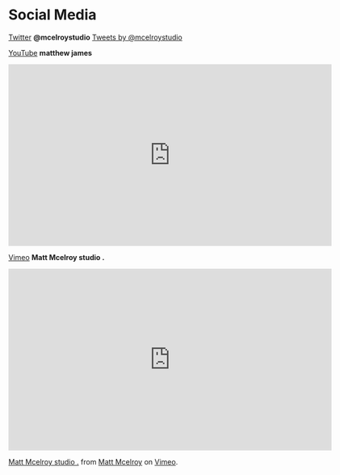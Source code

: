 # Social Media

[Twitter](https://twitter.com/mcelroystudio?lang=en) **@mcelroystudio**
<a class="twitter-timeline" href="https://twitter.com/mcelroystudio?ref_src=twsrc%5Etfw">Tweets by @mcelroystudio</a> <script async src="https://platform.twitter.com/widgets.js" charset="utf-8"></script>

[YouTube](https://www.youtube.com/channel/UClO8u4gtYB6nlR2xgfkUj9Q) **matthew james**
<iframe width="640" height="360" src="https://www.youtube.com/embed/FWeX6oyFPGk" frameborder="0" allow="autoplay; encrypted-media" allowfullscreen></iframe>

[Vimeo](https://vimeo.com/user23249587) **Matt Mcelroy studio .**
<iframe src="https://player.vimeo.com/video/83200478" width="640" height="360" frameborder="0" webkitallowfullscreen mozallowfullscreen allowfullscreen></iframe>
<p><a href="https://vimeo.com/83200478">Matt Mcelroy studio .</a> from <a href="https://vimeo.com/user23249587">Matt Mcelroy</a> on <a href="https://vimeo.com">Vimeo</a>.</p>
